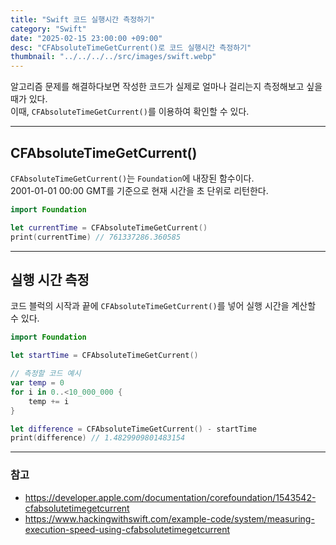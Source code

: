 ```yaml
---
title: "Swift 코드 실행시간 측정하기"
category: "Swift"
date: "2025-02-15 23:00:00 +09:00"
desc: "CFAbsoluteTimeGetCurrent()로 코드 실행시간 측정하기"
thumbnail: "../../../../src/images/swift.webp"
---
```


알고리즘 문제를 해결하다보면 작성한 코드가 실제로 얼마나 걸리는지 측정해보고 싶을 때가 있다.<br>
이때, `CFAbsoluteTimeGetCurrent()`를 이용하여 확인할 수 있다.

---

## CFAbsoluteTimeGetCurrent()

`CFAbsoluteTimeGetCurrent()`는 `Foundation`에 내장된 함수이다.<br>
2001-01-01 00:00 GMT를 기준으로 현재 시간을 초 단위로 리턴한다.<br>

```swift
import Foundation

let currentTime = CFAbsoluteTimeGetCurrent()
print(currentTime) // 761337286.360585
```

---

## 실행 시간 측정

코드 블럭의 시작과 끝에 `CFAbsoluteTimeGetCurrent()`를 넣어 실행 시간을 계산할 수 있다.

```swift
import Foundation

let startTime = CFAbsoluteTimeGetCurrent()

// 측정할 코드 예시
var temp = 0
for i in 0..<10_000_000 {
    temp += i
}

let difference = CFAbsoluteTimeGetCurrent() - startTime
print(difference) // 1.4829909801483154
```

---

### 참고

- https://developer.apple.com/documentation/corefoundation/1543542-cfabsolutetimegetcurrent
- https://www.hackingwithswift.com/example-code/system/measuring-execution-speed-using-cfabsolutetimegetcurrent
